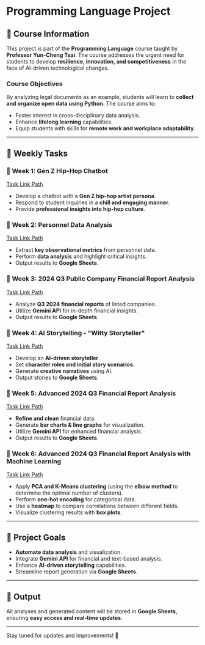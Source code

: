 # Programming Language Project

## 📌 Course Information
This project is part of the **Programming Language** course taught by **Professor Yun-Cheng Tsai**. The course addresses the urgent need for students to develop **resilience, innovation, and competitiveness** in the face of AI-driven technological changes. 

### Course Objectives
By analyzing legal documents as an example, students will learn to **collect and organize open data using Python**. The course aims to:
- Foster interest in cross-disciplinary data analysis.
- Enhance **lifelong learning** capabilities.
- Equip students with skills for **remote work and workplace adaptability**.

---

## 📅 Weekly Tasks

### 🔹 Week 1: Gen Z Hip-Hop Chatbot
[Task Link Path](https://github.com/KyleHung7/programming-language/blob/main/Week_1_Gen_Z_Hip_Hop_Chatbot.ipynb)
- Develop a chatbot with a **Gen Z hip-hop artist persona**.
- Respond to student inquiries in a **chill and engaging manner**.
- Provide **professional insights into hip-hop culture**.

### 🔹 Week 2: Personnel Data Analysis
[Task Link Path](https://github.com/KyleHung7/programming-language/blob/main/Week_2_Personnel_Data_Analysis.ipynb)
- Extract **key observational metrics** from personnel data.
- Perform **data analysis** and highlight critical insights.
- Output results to **Google Sheets**.

### 🔹 Week 3: 2024 Q3 Public Company Financial Report Analysis
[Task Link Path](https://github.com/KyleHung7/programming-language/blob/main/Week_3_2024_Q3_Public_Company_Financial_Report_Analysis.ipynb)
- Analyze **Q3 2024 financial reports** of listed companies.
- Utilize **Gemini API** for in-depth financial insights.
- Output results to **Google Sheets**.

### 🔹 Week 4: AI Storytelling - "Witty Storyteller"
[Task Link Path](https://github.com/KyleHung7/programming-language/blob/main/Week_4_AI_Storytelling_%22Witty_Storyteller%22.ipynb)
- Develop an **AI-driven storyteller**.
- Set **character roles and initial story scenarios**.
- Generate **creative narratives** using AI.
- Output stories to **Google Sheets**.

### 🔹 Week 5: Advanced 2024 Q3 Financial Report Analysis
[Task Link Path](https://github.com/KyleHung7/programming-language/blob/main/Week_5_Advanced_2024_Q3_Financial_Report_Analysis.ipynb)
- **Refine and clean** financial data.
- Generate **bar charts & line graphs** for visualization.
- Utilize **Gemini API** for enhanced financial analysis.
- Output results to **Google Sheets**.

### 🔹 Week 6: Advanced 2024 Q3 Financial Report Analysis with Machine Learning
[Task Link Path](https://github.com/KyleHung7/programming-language/blob/main/Week_6_Advanced_2024_Q3_Financial_Report_Analysis_with_Machine_Learning.ipynb)
- Apply **PCA and K-Means clustering** (using the **elbow method** to determine the optimal number of clusters).
- Perform **one-hot encoding** for categorical data.
- Use a **heatmap** to compare correlations between different fields.
- Visualize clustering results with **box plots**.
---

## 🚀 Project Goals
- **Automate data analysis** and visualization.
- Integrate **Gemini API** for financial and text-based analysis.
- Enhance **AI-driven storytelling** capabilities.
- Streamline report generation via **Google Sheets**.

---

## 📂 Output
All analyses and generated content will be stored in **Google Sheets**, ensuring **easy access and real-time updates**.

---

Stay tuned for updates and improvements! 🚀
